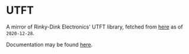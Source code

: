 # UTFT

A mirror of Rinky-Dink Electronics' UTFT library, fetched from [here](http://rinkydinkelectronics.com/library.php?id=51) as of `2020-12-28`.

Documentation may be found [here](http://www.rinkydinkelectronics.com/resource/UTFT/UTFT.pdf).
